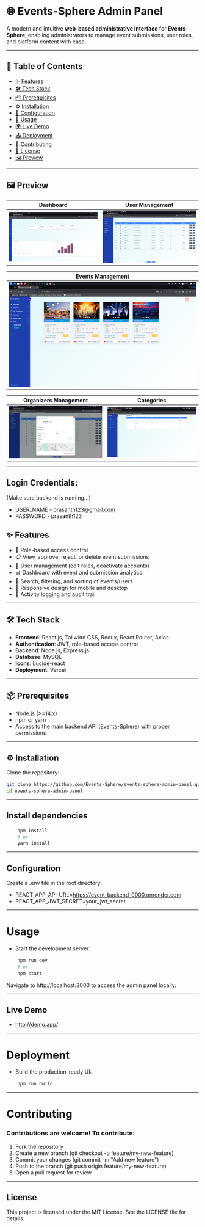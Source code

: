 # 🌐 Events-Sphere Admin Panel

A modern and intuitive **web-based administrative interface** for **Events-Sphere**, enabling administrators to manage event submissions, user roles, and platform content with ease.

---

## 📑 Table of Contents
- [✨ Features](#features)
- [🛠 Tech Stack](#tech-stack)
- [📦 Prerequisites](#prerequisites)
- [⚙️ Installation](#installation)
- [🔧 Configuration](#configuration)
- [🚀 Usage](#usage)
- [🌍 Live Demo](#live-demo)
- [📤 Deployment](#deployment)
- [🤝 Contributing](#contributing)
- [📜 License](#license)
- [🖼 Preview](#preview)

---
## 🖼 Preview  

| Dashboard | User Management |
|-----------|-----------|
| ![Preview 1](./public/assets/dashboard.png) | ![Preview 2](./public/assets/users.png) |

| Events Management |
|-------------------|
| ![Preview 3](./public/assets/events.png) |

| Organizers Management | Categories |
|-----------------|-----------|
| ![Preview 4](./public/assets/organizers.png) | ![Preview 5](./public/assets/categories.png) |

---

## Login Credentials:
  (Make sure backend is running...)
   - USER_NAME - prasanth123@gmail.com
   - PASSWORD - prasanth123

## ✨ Features
- 🔐 Role-based access control  
- 📋 View, approve, reject, or delete event submissions  
- 👥 User management (edit roles, deactivate accounts)  
- 📊 Dashboard with event and submission analytics  
- 🔎 Search, filtering, and sorting of events/users  
- 📱 Responsive design for mobile and desktop  
- 📝 Activity logging and audit trail  

---

## 🛠 Tech Stack
- **Frontend**: React.js, Tailwind CSS, Redux, React Router, Axios  
- **Authentication**: JWT, role-based access control  
- **Backend**: Node.js, Express.js  
- **Database**: MySQL  
- **Icons**: Lucide-react  
- **Deployment**: Vercel  

---

## 📦 Prerequisites
- Node.js (>=14.x)  
- npm or yarn  
- Access to the main backend API (Events-Sphere) with proper permissions  

---

## ⚙️ Installation
Clone the repository:
```bash
git clone https://github.com/Events-Sphere/events-sphere-admin-panel.git
cd events-sphere-admin-panel

```
---

## Install dependencies
```bash
    npm install
    # or
    yarn install
```
---

## Configuration

Create a .env file in the root directory:

   - REACT_APP_API_URL=https://event-backend-0000.onrender.com
   - REACT_APP_JWT_SECRET=your_jwt_secret


---

# Usage

- Start the development server:

```bash
    npm run dev
    # or
    npm start
```

Navigate to http://localhost:3000 to access the admin panel locally.

---

## Live Demo
  - http://demo.app/

---

# Deployment

- Build the production-ready UI:

```bash
    npm run build
```
---

# Contributing

### Contributions are welcome! To contribute: 
  1. Fork the repository
  2. Create a new branch (git checkout -b feature/my-new-feature)
  3. Commit your changes (git commit -m "Add new feature")
  4. Push to the branch (git push origin feature/my-new-feature)
  5. Open a pull request for review

---

## License

This project is licensed under the MIT License. See the LICENSE file for
details.
